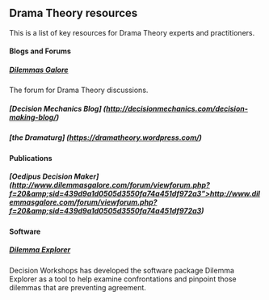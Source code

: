 ## Drama Theory resources

This is a list of key resources for Drama Theory experts and practitioners.  

#### Blogs and Forums 

##### [Dilemmas Galore](http://www.dilemmasgalore.com/)

The forum for Drama Theory discussions.

##### [Decision Mechanics Blog] (http://decisionmechanics.com/decision-making-blog/)  

##### [the Dramaturg] (https://dramatheory.wordpress.com/) 


#### Publications 

##### [Oedipus Decision Maker] (http://www.dilemmasgalore.com/forum/viewforum.php?f=20&amp;sid=439d9a1d0505d3550fa74a451df972a3">http://www.dilemmasgalore.com/forum/viewforum.php?f=20&amp;sid=439d9a1d0505d3550fa74a451df972a3) 


#### Software 

##### [Dilemma Explorer](http://www.decisionworkshops.com/dilemma-explorer/4581290653)

Decision Workshops has developed the software package Dilemma Explorer
as a tool to help examine confrontations and pinpoint those dilemmas
that are preventing agreement.
